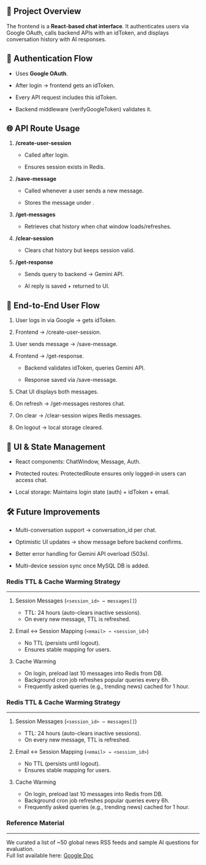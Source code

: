 🚀 Project Overview
-------------------

The frontend is a **React-based chat interface**. It authenticates users via Google OAuth, calls backend APIs with an idToken, and displays conversation history with AI responses.

🔑 Authentication Flow
----------------------

*   Uses **Google OAuth**.
    
*   After login → frontend gets an idToken.
    
*   Every API request includes this idToken.
    
*   Backend middleware (verifyGoogleToken) validates it.
    

🌐 API Route Usage
------------------

1.  **/create-user-session**
    
    *   Called after login.
        
    *   Ensures session exists in Redis.
        
2.  **/save-message**
    
    *   Called whenever a user sends a new message.
        
    *   Stores the message under .
        
3.  **/get-messages**
    
    *   Retrieves chat history when chat window loads/refreshes.
        
4.  **/clear-session**
    
    *   Clears chat history but keeps session valid.
        
5.  **/get-response**
    
    *   Sends query to backend → Gemini API.
        
    *   AI reply is saved + returned to UI.
        

💬 End-to-End User Flow
-----------------------

1.  User logs in via Google → gets idToken.
    
2.  Frontend → /create-user-session.
    
3.  User sends message → /save-message.
    
4.  Frontend → /get-response.
    
    *   Backend validates idToken, queries Gemini API.
        
    *   Response saved via /save-message.
        
5.  Chat UI displays both messages.
    
6.  On refresh → /get-messages restores chat.
    
7.  On clear → /clear-session wipes Redis messages.
    
8.  On logout → local storage cleared.
    

🎨 UI & State Management
------------------------

*   React components: ChatWindow, Message, Auth.
    
*   Protected routes: ProtectedRoute ensures only logged-in users can access chat.
    
*   Local storage: Maintains login state (auth) + idToken + email.
    

🛠 Future Improvements
----------------------

*   Multi-conversation support → conversation\_id per chat.
    
*   Optimistic UI updates → show message before backend confirms.
    
*   Better error handling for Gemini API overload (503s).
    
*   Multi-device session sync once MySQL DB is added.

  ### Redis TTL & Cache Warming Strategy
------------------------------------------
1. Session Messages (`<session_id> → messages[]`)  
   - TTL: 24 hours (auto-clears inactive sessions).  
   - On every new message, TTL is refreshed.

2. Email ↔ Session Mapping (`<email> → <session_id>`)  
   - No TTL (persists until logout).  
   - Ensures stable mapping for users.

3. Cache Warming  
   - On login, preload last 10 messages into Redis from DB.  
   - Background cron job refreshes popular queries every 6h.  
   - Frequently asked queries (e.g., trending news) cached for 1 hour.
  
### Redis TTL & Cache Warming Strategy
----------------------------------------
1. Session Messages (`<session_id> → messages[]`)  
   - TTL: 24 hours (auto-clears inactive sessions).  
   - On every new message, TTL is refreshed.

2. Email ↔ Session Mapping (`<email> → <session_id>`)  
   - No TTL (persists until logout).  
   - Ensures stable mapping for users.

3. Cache Warming  
   - On login, preload last 10 messages into Redis from DB.  
   - Background cron job refreshes popular queries every 6h.  
   - Frequently asked queries (e.g., trending news) cached for 1 hour.
  
### Reference Material  
----------------------
We curated a list of ~50 global news RSS feeds and sample AI questions for evaluation.  
Full list available here: [Google Doc](https://docs.google.com/document/d/1tHGzBD-72pW6NALvXeAVPfZ4KVv1efFI42fWU8g1kc4/edit?usp=sharing)  


